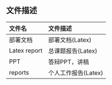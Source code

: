 ## 文件描述

| 文件名       | 文件描述            |
| :----------- | :------------------ |
| 部署文档     | 部署文档(Latex)     |
| Latex report | 总课题报告(Latex)   |
| PPT          | 答辩PPT，讲稿       |
| reports      | 个人工作报告(Latex) |